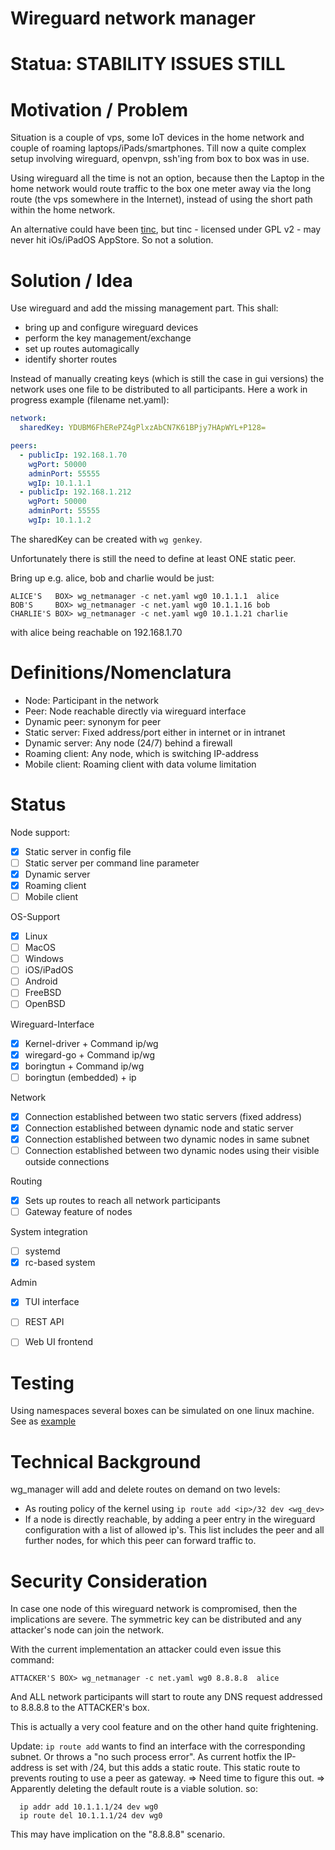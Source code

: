 Wireguard network manager
=========================

# Statua: STABILITY ISSUES STILL

# Motivation / Problem

Situation is a couple of vps, some IoT devices in the home network and couple of roaming laptops/iPads/smartphones.  Till now a quite complex setup involving wireguard, openvpn, ssh'ing from box to box was in use.

Using wireguard all the time is not an option, because then the Laptop in the home network would route traffic to the box one meter away via the long route (the vps somewhere in the Internet), instead of using the short path within the home network.

An alternative could have been [tinc](https://tinc-vpn.org/), but tinc - licensed under GPL v2 - may never hit iOs/iPadOS AppStore. So not a solution.

# Solution / Idea

Use wireguard and add the missing management part. This shall:
- bring up and configure wireguard devices
- perform the key management/exchange
- set up routes automagically
- identify shorter routes

Instead of manually creating keys (which is still the case in gui versions) the network uses one file to be distributed to all participants.  Here a work in progress example (filename net.yaml):

```yaml
network:
  sharedKey: YDUBM6FhERePZ4gPlxzAbCN7K61BPjy7HApWYL+P128=

peers:
  - publicIp: 192.168.1.70
    wgPort: 50000
    adminPort: 55555
    wgIp: 10.1.1.1
  - publicIp: 192.168.1.212
    wgPort: 50000
    adminPort: 55555
    wgIp: 10.1.1.2
```

The sharedKey can be created with `wg genkey`.


Unfortunately there is still the need to define at least ONE static peer.

Bring up e.g. alice, bob and charlie would be just:
```
ALICE'S   BOX> wg_netmanager -c net.yaml wg0 10.1.1.1  alice
BOB'S     BOX> wg_netmanager -c net.yaml wg0 10.1.1.16 bob
CHARLIE'S BOX> wg_netmanager -c net.yaml wg0 10.1.1.21 charlie
```
with alice being reachable on 192.168.1.70

# Definitions/Nomenclatura

- Node: Participant in the network
- Peer: Node reachable directly via wireguard interface
- Dynamic peer: synonym for peer
- Static server: Fixed address/port either in internet or in intranet
- Dynamic server: Any node (24/7) behind a firewall
- Roaming client: Any node, which is switching IP-address
- Mobile client: Roaming client with data volume limitation

# Status

Node support:
- [X] Static server in config file
- [ ] Static server per command line parameter
- [X] Dynamic server
- [X] Roaming client
- [ ] Mobile client

OS-Support
- [X] Linux
- [ ] MacOS
- [ ] Windows
- [ ] iOS/iPadOS
- [ ] Android
- [ ] FreeBSD
- [ ] OpenBSD

Wireguard-Interface
- [X] Kernel-driver + Command ip/wg
- [X] wiregard-go + Command ip/wg
- [X] boringtun + Command ip/wg
- [ ] boringtun (embedded) + ip

Network
- [X] Connection established between two static servers (fixed address)
- [X] Connection established between dynamic node and static server
- [X] Connection established between two dynamic nodes in same subnet
- [ ] Connection established between two dynamic nodes using their visible outside connections

Routing
- [X] Sets up routes to reach all network participants
- [ ] Gateway feature of nodes

System integration
- [ ] systemd
- [X] rc-based system

Admin
- [X] TUI interface
- [ ] REST API
- [ ] Web UI frontend


# Testing

Using namespaces several boxes can be simulated on one linux machine.
See as [example](https://github.com/gin66/wg_netmanager/blob/main/ns/three_boxes.sh)

# Technical Background

wg_manager will add and delete routes on demand on two levels:
- As routing policy of the kernel using `ip route add <ip>/32 dev <wg_dev>`
- If a node is directly reachable, by adding a peer entry in the wireguard configuration
  with a list of allowed ip's. This list includes the peer and all further nodes, for which this peer can forward traffic to.

# Security Consideration

In case one node of this wireguard network is compromised, then the implications are severe. The symmetric key can be distributed and any attacker's node can join the network.

With the current implementation an attacker could even issue this command:
```
ATTACKER'S BOX> wg_netmanager -c net.yaml wg0 8.8.8.8  alice
```
And ALL network participants will start to route any DNS request addressed to 8.8.8.8 to the ATTACKER's box.

This is actually a very cool feature and on the other hand quite frightening.

Update: `ip route add` wants to find an interface with the corresponding subnet. Or throws a "no such process error".
As current hotfix the IP-address is set with /24, but this adds a static route.
This static route to prevents routing to use a peer as gateway.
=> Need time to figure this out.
=> Apparently deleting the default route is a viable solution.
   so:
```
  ip addr add 10.1.1.1/24 dev wg0
  ip route del 10.1.1.1/24 dev wg0
```

This may have implication on the "8.8.8.8" scenario.
